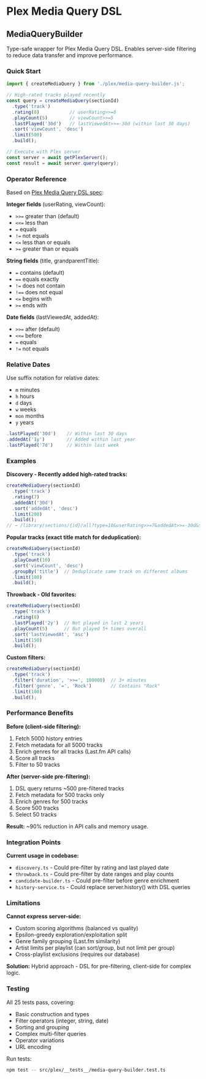 # Plex Media Query DSL

## MediaQueryBuilder

Type-safe wrapper for Plex Media Query DSL. Enables server-side filtering to reduce data transfer and improve performance.

### Quick Start

```typescript
import { createMediaQuery } from './plex/media-query-builder.js';

// High-rated tracks played recently
const query = createMediaQuery(sectionId)
  .type('track')
  .rating(8)           // userRating>>=8
  .playCount(5)        // viewCount>>=5
  .lastPlayed('30d')   // lastViewedAt>>=-30d (within last 30 days)
  .sort('viewCount', 'desc')
  .limit(500)
  .build();

// Execute with Plex server
const server = await getPlexServer();
const result = await server.query(query);
```

### Operator Reference

Based on [Plex Media Query DSL spec](https://github.com/Arcanemagus/plex-api/wiki/Plex-Web-API-Overview#media-queries):

**Integer fields** (userRating, viewCount):
- `>>=` greater than (default)
- `<<=` less than
- `=` equals
- `!=` not equals
- `<=` less than or equals
- `>=` greater than or equals

**String fields** (title, grandparentTitle):
- `=` contains (default)
- `==` equals exactly
- `!=` does not contain
- `!==` does not equal
- `<=` begins with
- `>=` ends with

**Date fields** (lastViewedAt, addedAt):
- `>>=` after (default)
- `<<=` before
- `=` equals
- `!=` not equals

### Relative Dates

Use suffix notation for relative dates:
- `m` minutes
- `h` hours
- `d` days
- `w` weeks
- `mon` months
- `y` years

```typescript
.lastPlayed('30d')    // Within last 30 days
.addedAt('1y')        // Added within last year
.lastPlayed('7d')     // Within last week
```

### Examples

**Discovery - Recently added high-rated tracks:**
```typescript
createMediaQuery(sectionId)
  .type('track')
  .rating(7)
  .addedAt('30d')
  .sort('addedAt', 'desc')
  .limit(200)
  .build();
// → /library/sections/{id}/all?type=10&userRating>>=7&addedAt>>=-30d&sort=addedAt:desc&limit=200
```

**Popular tracks (exact title match for deduplication):**
```typescript
createMediaQuery(sectionId)
  .type('track')
  .playCount(10)
  .sort('viewCount', 'desc')
  .groupBy('title')  // Deduplicate same track on different albums
  .limit(100)
  .build();
```

**Throwback - Old favorites:**
```typescript
createMediaQuery(sectionId)
  .type('track')
  .rating(8)
  .lastPlayed('2y')  // Not played in last 2 years
  .playCount(5)      // But played 5+ times overall
  .sort('lastViewedAt', 'asc')
  .limit(150)
  .build();
```

**Custom filters:**
```typescript
createMediaQuery(sectionId)
  .type('track')
  .filter('duration', '>>=', 180000)  // 3+ minutes
  .filter('genre', '=', 'Rock')       // Contains "Rock"
  .limit(100)
  .build();
```

### Performance Benefits

**Before (client-side filtering):**
1. Fetch 5000 history entries
2. Fetch metadata for all 5000 tracks
3. Enrich genres for all tracks (Last.fm API calls)
4. Score all tracks
5. Filter to 50 tracks

**After (server-side pre-filtering):**
1. DSL query returns ~500 pre-filtered tracks
2. Fetch metadata for 500 tracks only
3. Enrich genres for 500 tracks
4. Score 500 tracks
5. Select 50 tracks

**Result:** ~90% reduction in API calls and memory usage.

### Integration Points

**Current usage in codebase:**
- `discovery.ts` - Could pre-filter by rating and last played date
- `throwback.ts` - Could pre-filter by date ranges and play counts
- `candidate-builder.ts` - Could pre-filter before genre enrichment
- `history-service.ts` - Could replace server.history() with DSL queries

### Limitations

**Cannot express server-side:**
- Custom scoring algorithms (balanced vs quality)
- Epsilon-greedy exploration/exploitation split
- Genre family grouping (Last.fm similarity)
- Artist limits per playlist (can sort/group, but not limit per group)
- Cross-playlist exclusions (requires our database)

**Solution:** Hybrid approach - DSL for pre-filtering, client-side for complex logic.

### Testing

All 25 tests pass, covering:
- Basic construction and types
- Filter operators (integer, string, date)
- Sorting and grouping
- Complex multi-filter queries
- Operator variations
- URL encoding

Run tests:
```bash
npm test -- src/plex/__tests__/media-query-builder.test.ts
```
